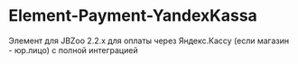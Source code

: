 # Element-Payment-YandexKassa
Элемент для JBZoo 2.2.x для оплаты через Яндекс.Кассу (если магазин - юр.лицо) с полной интеграцией
